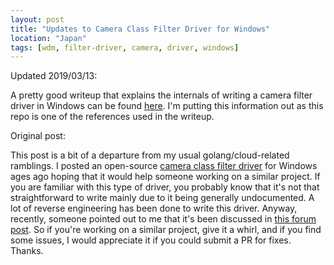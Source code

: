 ```yaml
---
layout: post
title: "Updates to Camera Class Filter Driver for Windows"
location: "Japan"
tags: [wdm, filter-driver, camera, driver, windows]
---
```


Updated 2019/03/13:

A pretty good writeup that explains the internals of writing a camera filter driver in Windows can be found [here](https://virusbulletin.com/virusbulletin/2018/09/through-looking-glass-webcam-interception-and-protection-kernel-mode/). I'm putting this information out as this repo is one of the references used in the writeup.

Original post:

This post is a bit of a departure from my usual golang/cloud-related ramblings. I posted an open-source [camera class filter driver](https://github.com/flowerinthenight/windows-camera-class-filter-driver) for Windows ages ago hoping that it would help someone working on a similar project. If you are familiar with this type of driver, you probably know that it's not that straightforward to write mainly due to it being generally undocumented. A lot of reverse engineering has been done to write this driver. Anyway, recently, someone pointed out to me that it's been discussed in [this forum post](https://www.osronline.com/showthread.cfm?link=288736). So if you're working on a similar project, give it a whirl, and if you find some issues, I would appreciate it if you could submit a PR for fixes. Thanks.
